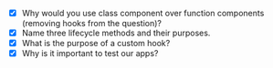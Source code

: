 - [x] Why would you use class component over function components (removing hooks from the question)?
  <!--
    function components is mostly plain JavaScript functions
  -->
- [x] Name three lifecycle methods and their purposes.
  <!--
    componentDidMount is the phase when the component is being built
    componentDidUpdate is useful to perform some action when the state changes
    render is the most used lifecycle method. render handles the rendering of your component
  -->
- [x] What is the purpose of a custom hook?
  <!--
    hooks unlock a whole new way to write functional components by allowing you to add features available to class components such as stateful logic
   -->
- [x] Why is it important to test our apps?
  <!--
    Surfaces bugs faster.
    Reduces the risk of regressions.
    Allows us to trust the code.
    Makes us think about the edge cases.
    Acts as a safety net when making changes or refactoring.
    Acts as documentation for the code.
    Encourages us to write more testable (better!) code.
    -->
